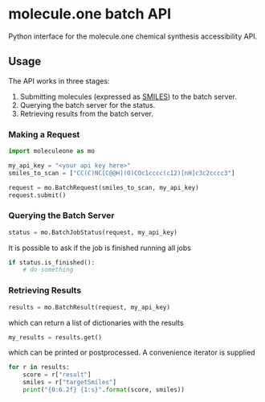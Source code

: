 # molecule.one batch API
Python interface for the molecule.one chemical synthesis accessibility API.

## Usage
The API works in three stages:
 1. Submitting molecules (expressed as [SMILES](https://www.daylight.com/dayhtml_tutorials/languages/smiles/index.html)) to the batch server.
 2. Querying the batch server for the status.
 3. Retrieving results from the batch server.

### Making a Request
```python
import moleculeone as mo

my_api_key = "<your api key here>"
smiles_to_scan = ["CC(C)NC[C@@H](O)COc1cccc(c12)[nH]c3c2cccc3"]

request = mo.BatchRequest(smiles_to_scan, my_api_key)
request.submit()
```
### Querying the Batch Server
```python
status = mo.BatchJobStatus(request, my_api_key)
```
It is possible to ask if the job is finished running all jobs
```python
if status.is_finished():
    # do something
```
### Retrieving Results
```python
results = mo.BatchResult(request, my_api_key)
```
which can return a list of dictionaries with the results
```python
my_results = results.get()
```
which can be printed or postprocessed.
A convenience iterator is supplied
```python
for r in results:
    score = r["result"]
    smiles = r["targetSmiles"]
    print("{0:6.2f} {1:s}".format(score, smiles))
```